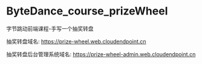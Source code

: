 # ByteDance_course_prizeWheel

字节跳动前端课程-手写一个抽奖转盘

抽奖转盘域名:
https://prize-wheel.web.cloudendpoint.cn

抽奖转盘后台管理系统域名:
https://prize-wheel-admin.web.cloudendpoint.cn

